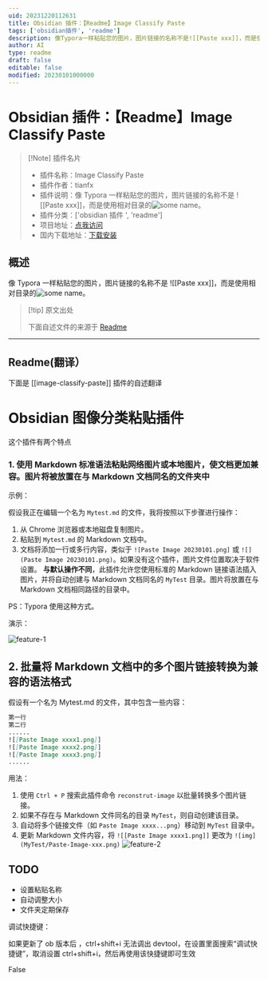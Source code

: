 ```yaml
---
uid: 20231220112631
title: Obsidian 插件：【Readme】Image Classify Paste
tags: ['obsidian插件', 'readme']
description: 像Typora一样粘贴您的图片，图片链接的名称不是![[Paste xxx]]，而是使用相对目录的![some name](relative-directory/xxx.png)。
author: AI
type: readme
draft: false
editable: false
modified: 20230101000000
---
```


# Obsidian 插件：【Readme】Image Classify Paste

> [!Note] 插件名片
> - 插件名称：Image Classify Paste
> - 插件作者：tianfx
> - 插件说明：像 Typora 一样粘贴您的图片，图片链接的名称不是 ![[Paste xxx]]，而是使用相对目录的![some name](relative-directory/xxx.png)。
> - 插件分类：['obsidian 插件 ', 'readme']
> - 项目地址：[点我访问](https://github.com/ostoe/Ob-ImagePastePlugin)
> - 国内下载地址：[下载安装](https://pkmer.cn/products/plugin/pluginMarket/?image-classify-paste)

## 概述

像 Typora 一样粘贴您的图片，图片链接的名称不是 ![[Paste xxx]]，而是使用相对目录的![some name](relative-directory/xxx.png)。

> [!tip] 原文出处
>
>下面自述文件的来源于 [Readme](https://ghproxy.net/https://raw.githubusercontent.com/ostoe/Ob-ImagePastePlugin/master/README.md)

---

## Readme(翻译）

下面是 [[image-classify-paste]] 插件的自述翻译

# Obsidian 图像分类粘贴插件

这个插件有两个特点

### 1. 使用 Markdown 标准语法粘贴网络图片或本地图片，使文档更加兼容。图片将被放置在与 Markdown 文档同名的文件夹中

示例：

假设我正在编辑一个名为 `Mytest.md` 的文件，我将按照以下步骤进行操作：

1. 从 Chrome 浏览器或本地磁盘复制图片。
2. 粘贴到 `Mytest.md` 的 Markdown 文档中。
3. 文档将添加一行或多行内容，类似于 `![Paste Image 20230101.png]` 或 `![](Paste Image 20230101.png)`。如果没有这个插件，图片文件位置取决于软件设置。
**与默认操作不同**，此插件允许您使用标准的 Markdown 链接语法插入图片，并将自动创建与 Markdown 文档同名的 `MyTest` 目录。图片将放置在与 Markdown 文档相同路径的目录中。

PS：Typora 使用这种方式。

演示：

![feature-1](./feature1.gif)

## 2. 批量将 Markdown 文档中的多个图片链接转换为兼容的语法格式

假设有一个名为 Mytest.md 的文件，其中包含一些内容：

```md
第一行
第二行
......
![[Paste Image xxxx1.png]]
![[Paste Image xxxx2.png]]
![[Paste Image xxxx3.png]]
......
```

用法：

1. 使用 `Ctrl + P` 搜索此插件命令 `reconstrut-image` 以批量转换多个图片链接。
2. 如果不存在与 Markdown 文件同名的目录 `MyTest`，则自动创建该目录。
3. 自动将多个链接文件（如 `Paste Image xxxx...png`）移动到 `MyTest` 目录中。
4. 更新 Markdown 文件内容，将 `![[Paste Image xxxx1.png]]` 更改为 `![img](MyTest/Paste-Image-xxx.png)`
![feature-2](./feature2.gif)

## TODO

 - 设置粘贴名称
 - 自动调整大小
 - 文件夹定期保存

调试快捷键：

如果更新了 ob 版本后 ，ctrl+shift+i 无法调出 devtool，在设置里面搜索“调试快捷键”，取消设置 ctrl+shift+i，然后再使用该快捷键即可生效

False
